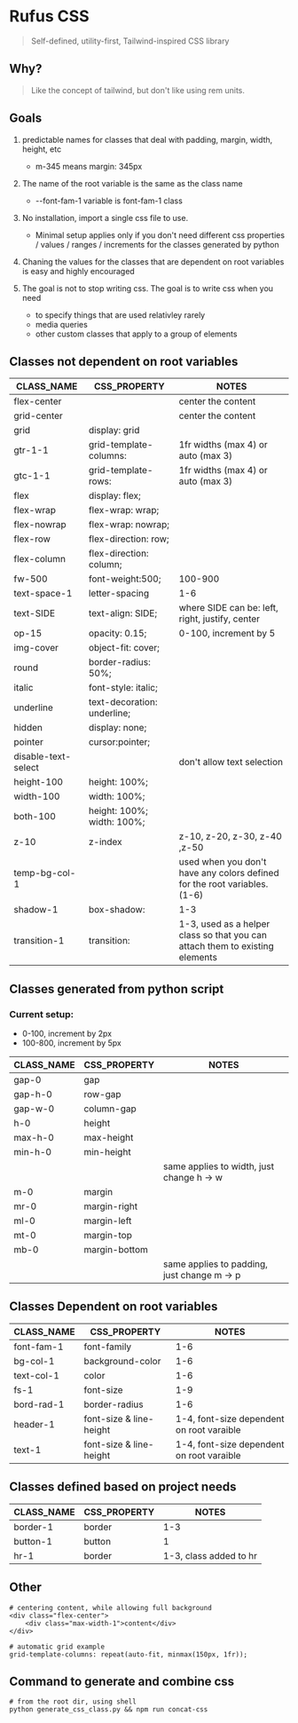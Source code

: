 # **Rufus CSS**

> Self-defined, utility-first, Tailwind-inspired CSS library

## Why?

> Like the concept of tailwind, but don't like using rem units.

## Goals

1. predictable names for classes that deal with padding, margin, width, height, etc
   - m-345 means margin: 345px
2. The name of the root variable is the same as the class name

   - --font-fam-1 variable is font-fam-1 class
3. No installation, import a single css file to use.
   - Minimal setup applies only if you don't need different css properties / values / ranges / increments for the classes generated by python
4. Chaning the values for the classes that are dependent on root variables is easy and highly encouraged
5. The goal is not to stop writing css. The goal is to write css when you need
   - to specify things that are used relativley rarely
   - media queries
   - other custom classes that apply to a group of elements

## Classes not dependent on root variables

| CLASS_NAME          | CSS_PROPERTY                | NOTES                                                                        |
| ------------------- | --------------------------- | ---------------------------------------------------------------------------- |
| flex-center         |                             | center the content                                                           |
| grid-center         |                             | center the content                                                           |
| grid                | display: grid               |                                                                              |
| gtr-1-1             | grid-template-columns:      | 1fr widths (max 4) or auto (max 3)                                           |
| gtc-1-1             | grid-template-rows:         | 1fr widths (max 4) or auto (max 3)                                           |
| flex                | display: flex;              |                                                                              |
| flex-wrap           | flex-wrap: wrap;            |                                                                              |
| flex-nowrap         | flex-wrap: nowrap;          |                                                                              |
| flex-row            | flex-direction: row;        |                                                                              |
| flex-column         | flex-direction: column;     |                                                                              |
| fw-500              | font-weight:500;            | 100-900                                                                      |
| text-space-1        | letter-spacing              | 1-6                                                                          |
| text-SIDE           | text-align: SIDE;           | where SIDE can be: left, right, justify, center                              |
| op-15               | opacity: 0.15;              | 0-100, increment by 5                                                        |
| img-cover           | object-fit: cover;          |                                                                              |
| round               | border-radius: 50%;         |                                                                              |
| italic              | font-style: italic;         |                                                                              |
| underline           | text-decoration: underline; |                                                                              |
| hidden              | display: none;              |                                                                              |
| pointer             | cursor:pointer;             |                                                                              |
| disable-text-select |                             | don't allow text selection                                                   |
| height-100          | height: 100%;               |                                                                              |
| width-100           | width: 100%;                |                                                                              |
| both-100            | height: 100%; width: 100%;  |                                                                              |
| z-10                | z-index                     | z-10, z-20, z-30, z-40 ,z-50                                                 |
| temp-bg-col-1       |                             | used when you don't have any colors defined for the root variables. (1-6)    |
| shadow-1            | box-shadow:                 | 1-3                                                                          |
| transition-1        | transition:                 | 1-3, used as a helper class so that you can attach them to existing elements |

## Classes generated from python script

### Current setup:

- 0-100, increment by 2px
- 100-800, increment by 5px

| CLASS_NAME | CSS_PROPERTY  | NOTES                                       |
| ---------- | ------------- | ------------------------------------------- |
| gap-0      | gap           |                                             |
| gap-h-0    | row-gap       |                                             |
| gap-w-0    | column-gap    |                                             |
| h-0        | height        |                                             |
| max-h-0    | max-height    |                                             |
| min-h-0    | min-height    |                                             |
|            |               | same applies to width, just change h -> w   |
| m-0        | margin        |                                             |
| mr-0       | margin-right  |                                             |
| ml-0       | margin-left   |                                             |
| mt-0       | margin-top    |                                             |
| mb-0       | margin-bottom |                                             |
|            |               | same applies to padding, just change m -> p |

## Classes Dependent on root variables

| CLASS_NAME | CSS_PROPERTY            | NOTES                                     |
| ---------- | ----------------------- | ----------------------------------------- |
| font-fam-1 | font-family             | 1-6                                       |
| bg-col-1   | background-color        | 1-6                                       |
| text-col-1 | color                   | 1-6                                       |
| fs-1       | font-size               | 1-9                                       |
| bord-rad-1 | border-radius           | 1-6                                       |
| header-1   | font-size & line-height | 1-4, font-size dependent on root varaible |
| text-1     | font-size & line-height | 1-4, font-size dependent on root varaible |

## Classes defined based on project needs

| CLASS_NAME | CSS_PROPERTY | NOTES                  |
| ---------- | ------------ | ---------------------- |
| border-1   | border       | 1-3                    |
| button-1   | button       | 1                      |
| hr-1       | border       | 1-3, class added to hr |

## Other

    # centering content, while allowing full background
    <div class="flex-center">
        <div class="max-width-1">content</div>
    </div>

    # automatic grid example
    grid-template-columns: repeat(auto-fit, minmax(150px, 1fr));

## Command to generate and combine css

    # from the root dir, using shell
    python generate_css_class.py && npm run concat-css
